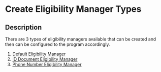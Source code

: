 # Create Eligibility Manager Types

## Description

There are 3 types of eligibility managers available that can be created and then can be configured to the program accordingly.

1. [Default Eligibility Manager](create-default-eligibility-manager.md)
2. [ID Document Eligibility Manager](create-id-document-eligibility-manager.md)
3. [Phone Number Eligibility Manager](create-phone-number-eligibility-manager.md)

